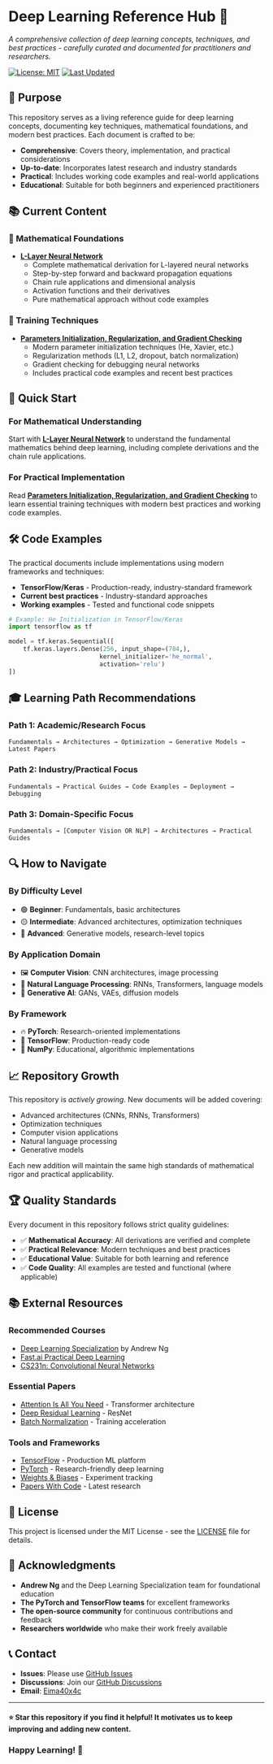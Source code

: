 # $\text{Deep Learning Reference Hub 🧠}$

_A comprehensive collection of deep learning concepts, techniques, and best practices - carefully curated and documented for practitioners and researchers._

[![License: MIT](https://img.shields.io/badge/License-MIT-yellow.svg)](https://opensource.org/licenses/MIT)
[![Last Updated](https://img.shields.io/badge/Last%20Updated-July%202025-blue.svg)](https://github.com/yourusername/deep-learning-reference-hub)

## 🎯 $\text{Purpose}$

This repository serves as a living reference guide for deep learning concepts, documenting key techniques, mathematical foundations, and modern best practices. Each document is crafted to be:

- **Comprehensive**: Covers theory, implementation, and practical considerations
- **Up-to-date**: Incorporates latest research and industry standards
- **Practical**: Includes working code examples and real-world applications
- **Educational**: Suitable for both beginners and experienced practitioners

## 📚 $\text{Current Content}$

### 🧮 Mathematical Foundations
- **[L-Layer Neural Network](L-Layer%20Neural%20Network.md)**
  - Complete mathematical derivation for L-layered neural networks
  - Step-by-step forward and backward propagation equations
  - Chain rule applications and dimensional analysis
  - Activation functions and their derivatives
  - Pure mathematical approach without code examples

### 🔧 Training Techniques
- **[Parameters Initialization, Regularization, and Gradient Checking](Parameters%20Initialization,%20Regularization,%20and%20Gradient%20Checking.md)**
  - Modern parameter initialization techniques (He, Xavier, etc.)
  - Regularization methods (L1, L2, dropout, batch normalization)
  - Gradient checking for debugging neural networks
  - Includes practical code examples and recent best practices

## 🚀 $\text{Quick Start}$

### For Mathematical Understanding
Start with **[L-Layer Neural Network](L-Layer%20Neural%20Network.md)** to understand the fundamental mathematics behind deep learning, including complete derivations and the chain rule applications.

### For Practical Implementation
Read **[Parameters Initialization, Regularization, and Gradient Checking](Parameters%20Initialization,%20Regularization,%20and%20Gradient%20Checking.md)** to learn essential training techniques with modern best practices and working code examples.

## 🛠️ $\text{Code Examples}$

The practical documents include implementations using modern frameworks and techniques:
- **TensorFlow/Keras** - Production-ready, industry-standard framework
- **Current best practices** - Industry-standard approaches
- **Working examples** - Tested and functional code snippets

```python
# Example: He Initialization in TensorFlow/Keras
import tensorflow as tf

model = tf.keras.Sequential([
    tf.keras.layers.Dense(256, input_shape=(784,),
                         kernel_initializer='he_normal',
                         activation='relu')
])
```

## $\text{🎓 Learning Path Recommendations}$

### Path 1: Academic/Research Focus
```
Fundamentals → Architectures → Optimization → Generative Models → Latest Papers
```

### Path 2: Industry/Practical Focus
```
Fundamentals → Practical Guides → Code Examples → Deployment → Debugging
```

### Path 3: Domain-Specific Focus
```
Fundamentals → [Computer Vision OR NLP] → Architectures → Practical Guides
```
## $\text{🔍 How to Navigate}$

### By Difficulty Level
- 🟢 **Beginner**: Fundamentals, basic architectures
- 🟡 **Intermediate**: Advanced architectures, optimization techniques
- 🔴 **Advanced**: Generative models, research-level topics

### By Application Domain
- 🖼️ **Computer Vision**: CNN architectures, image processing
- 📝 **Natural Language Processing**: RNNs, Transformers, language models
- 🎨 **Generative AI**: GANs, VAEs, diffusion models

### By Framework
- 🔥 **PyTorch**: Research-oriented implementations
- 🌊 **TensorFlow**: Production-ready code
- 🔢 **NumPy**: Educational, algorithmic implementations

## $\text{📈 Repository Growth}$

This repository is _actively growing_. New documents will be added covering:
- Advanced architectures (CNNs, RNNs, Transformers)
- Optimization techniques
- Computer vision applications
- Natural language processing
- Generative models

Each new addition will maintain the same high standards of mathematical rigor and practical applicability.

## $\text{🏆 Quality Standards}$

Every document in this repository follows strict quality guidelines:
- ✅ **Mathematical Accuracy**: All derivations are verified and complete
- ✅ **Practical Relevance**: Modern techniques and best practices
- ✅ **Educational Value**: Suitable for both learning and reference
- ✅ **Code Quality**: All examples are tested and functional (where applicable)

## $\text{📚 External Resources}$

### Recommended Courses
- [Deep Learning Specialization](https://www.coursera.org/specializations/deep-learning) by Andrew Ng
- [Fast.ai Practical Deep Learning](https://www.fast.ai/)
- [CS231n: Convolutional Neural Networks](http://cs231n.stanford.edu/)

### Essential Papers
- [Attention Is All You Need](https://arxiv.org/pdf/1706.03762) - Transformer architecture
- [Deep Residual Learning](https://arxiv.org/pdf/1512.03385) - ResNet
- [Batch Normalization](https://arxiv.org/pdf/1502.03167) - Training acceleration

### Tools and Frameworks
- [TensorFlow](https://www.tensorflow.org/) - Production ML platform
- [PyTorch](https://pytorch.org/) - Research-friendly deep learning
- [Weights & Biases](https://wandb.ai/) - Experiment tracking
- [Papers With Code](https://paperswithcode.com/) - Latest research

## $\text{📄 License}$

This project is licensed under the MIT License - see the [LICENSE](LICENSE) file for details.

## $\text{🙏 Acknowledgments}$

- **Andrew Ng** and the Deep Learning Specialization team for foundational education
- **The PyTorch and TensorFlow teams** for excellent frameworks
- **The open-source community** for continuous contributions and feedback
- **Researchers worldwide** who make their work freely available

## $\text{📞 Contact}$

- **Issues**: Please use [GitHub Issues](https://github.com/eima40x4c/deep-learning-reference-hub/issues)
- **Discussions**: Join our [GitHub Discussions](https://github.com/eima40x4c/deep-learning-reference-hub/discussions)
- **Email**: [Eima40x4c](mailto:imalwaysforlife@gmail.com)

---

#### ⭐ **Star this repository** if you find it helpful! It motivates us to keep improving and adding new content.

### $\text{Happy Learning!}$ 🚀